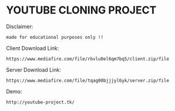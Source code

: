# YOUTUBE CLONING PROJECT

Disclaimer:

    made for educational purposes only !!

Client Download Link:

    https://www.mediafire.com/file/rbvlu0el6qm7bq5/client.zip/file
    
Server Download Link:

    https://www.mediafire.com/file/tqag00bjjjyl6yk/server.zip/file


Demo:

    http://youtube-project.tk/

